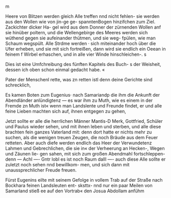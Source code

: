 m

Heere von Blitzen werden gleich Alle treffen nnd nicht
fehlen- sie werden aus den Wollen wie von jin-ge ge-
spanntenBogen hinzifchen zum Ziel. Zackichter dicker Ha-
gel wird aus dem Donner der zürnenden Wollen anf sie
hinüber poltern, und die Wellengebirge des Meeres werden
sich wüthend gegen sie aufeinander thütmen, und sie weg-
fpülen, wie man Schaum wegspült. Alle Strdme werden ·
sich miteinander hoch über die Ufer erheben, und sie mit
sich fortreißen, dann wird sie endlich ein Oeean in feinem f
Wirbel erhaschen, und in alle vier Winde hinschleichen-. s

Dies ist eine Umfchreibung des fünften Kapitels des Buch- s
der Weisheit, dessen ich oben schon einmal gedacht habe. «

Pater der Menschenl rette, was zn retten istl denn deine
Gerichte sind schrecklich,

Es kamen Boten zum Eugenius· nach Samariandp die
ihm die Ankunft der Abendländer anlündigtenz — es war
ihm zu Muth, wie es einem in der Fremde zn Muth ist«
wenn man Landslente und Freunde findet, er und alle feine
Lieben machten sich auf, ihnen entgegen zu gehen,

Jetzt sollte er alle die herrlichen Männer Mantis-D
Merk, Gottfried, Schüler und Paulus wieder sehen,
und mit ihnen leben und sterben, und alle diese brachten
fein ganzes Vaterland mit: denn dort hatte er nichts mehr
zu suchen, als die wenigen treuen Zeugen, die noch Bräude
aus dem Feuer retteten. Aber auch diefe werden endlich
das Heer der Verwundetenz Lahmen und Gebrechlichen, die
sie in« der Verheerung an Hecken-, Wegen und Zäunen lie-
gen sahen, mit sich zum großen Abendmahl fortschleppen-
denn — Achl —- Gntr lobl es ist noch Raum dalll —-
auch diese Alle sollte er zuletzt noch sehen nnd bewillkom-
men, und sich dann mit unaussprechlicher Freude freuen.

Fürst Eugenins eilte mit seinem Gefolge in vollem
Trab auf der Straße nach Bockhara feinen Landsleuten ent-
sksttx- nnd nur ein paar Meilen von Samarland stieß ee
auf den Vortrab« den Josua Abdollam anfühm

